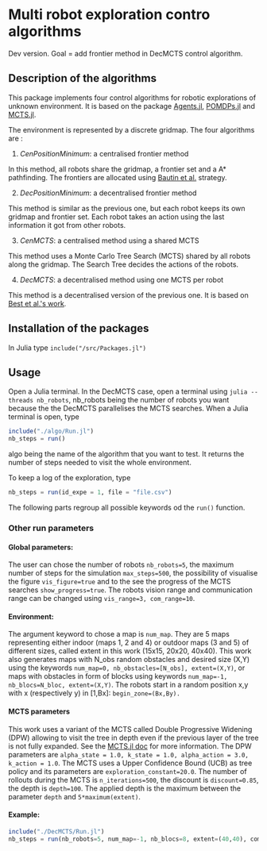 # Multi robot exploration contro algorithms

Dev version. Goal = add frontier method in DecMCTS control algorithm. 

## Description of the algorithms

This package implements four control algorithms for robotic explorations of unknown environment. It is based on the package [Agents.jl](https://juliadynamics.github.io/Agents.jl/stable/), [POMDPs.jl](https://juliapomdp.github.io/POMDPs.jl/stable/) and [MCTS.jl](https://juliapomdp.github.io/MCTS.jl/stable/). 

The environment is represented by a discrete gridmap. The four algorithms are : 

1. *CenPositionMinimum*: a centralised frontier method

In this method, all robots share the gridmap, a frontier set and a A* pathfinding. The frontiers are allocated using [Bautin et al.](https://link.springer.com/chapter/10.1007/978-3-642-33515-0_49) strategy. 


2. *DecPositionMinimum*: a decentralised frontier method

This method is similar as the previous one, but each robot keeps its own gridmap and frontier set. Each robot takes an action using the last information it got from other robots.

3. *CenMCTS*: a centralised method using a shared MCTS

This method uses a Monte Carlo Tree Search (MCTS) shared by all robots along the gridmap. The Search Tree decides the actions of the robots.

4. *DecMCTS*: a decentralised method using one MCTS per robot

This method is a decentralised version of the previous one. It is based on [Best et al.'s work](https://journals.sagepub.com/doi/abs/10.1177/0278364918755924]).



## Installation of the packages 

In Julia type `include("/src/Packages.jl")`

## Usage


Open a Julia terminal. In the DecMCTS case, open a terminal using `julia --threads nb_robots`, nb_robots being the number of robots you want because the the DecMCTS parallelises the MCTS searches. When a Julia terminal is open, type 
```julia 
include("./algo/Run.jl")
nb_steps = run()
``` 
algo being the name of the algorithm that you want to test. It returns the number of steps needed to visit the whole environment. 

To keep a log of the exploration, type 
```julia
nb_steps = run(id_expe = 1, file = "file.csv")
```

The following parts regroup all possible keywords od the `run()` function.  


### Other run parameters

#### Global parameters: 

The user can chose the number of robots `nb_robots=5`, the maximum number of steps for the simulation `max_steps=500`, the possibility of visualise the figure `vis_figure=true` and to the see the progress of the MCTS searches `show_progress=true`. The robots vision range and communication range can be changed using `vis_range=3, com_range=10`.


#### Environment:
The argument keyword to chose a map is `num_map`.
They are 5 maps representing either indoor (maps 1, 2 and 4) or outdoor maps (3 and 5) of different sizes, called extent in this work (15x15, 20x20, 40x40). This work also generates maps with N_obs random obstacles and desired size (X,Y) using the keywords `num_map=0, nb_obstacles=[N_obs], extent=(X,Y)`, or maps with obstacles in form of blocks using keywords `num_map=-1, nb_blocs=N_bloc, extent=(X,Y)`. The robots start in a random position x,y with x (respectively y) in [1,Bx]: `begin_zone=(Bx,By). ` 



#### MCTS parameters

This work uses a variant of the MCTS called Double Progressive Widening (DPW) allowing to visit the tree in depth even if the previous layer of the tree is not fully expanded. See the [MCTS.jl doc](https://juliapomdp.github.io/MCTS.jl/stable/dpw/) for more information. The DPW parameters are `alpha_state = 1.0, k_state = 1.0, alpha_action = 3.0, k_action = 1.0`. The MCTS uses a Upper Confidence Bound (UCB) as tree policy and its parameters are `exploration_constant=20.0`. The number of rollouts during the MCTS is `n_iterations=500`, the discount is `discount=0.85`, the depth is `depth=100`. The applied depth is the maximum between the parameter `depth` and `5*maximum(extent)`. 


#### Example: 

```julia
include("./DecMCTS/Run.jl")
nb_steps = run(nb_robots=5, num_map=-1, nb_blocs=8, extent=(40,40), com_range=10, vis_range=5, vis_figure=true, show_progress=true)
```